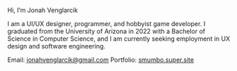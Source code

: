 Hi, I’m Jonah Venglarcik

I am a UI/UX designer, programmer, and hobbyist game developer.
I graduated from the University of Arizona in 2022 with a Bachelor of Science in Computer Science,
and I am currently seeking employment in UX design and software engineering.

Email: jonahvenglarcik@gmail.com
Portfolio: [smumbo.super.site](https://smumbo.super.site)
